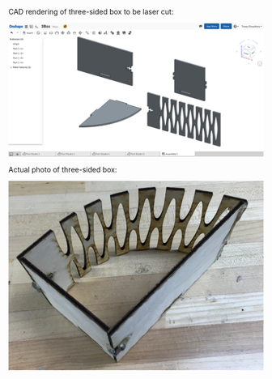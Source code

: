 CAD rendering of three-sided box to be laser cut:

![mycam](https://github.com/tanay-bits/tanayChoudhary_ME433_2016/blob/master/HW11/laserBox.png)

Actual photo of three-sided box:

![mycam1](https://github.com/tanay-bits/tanayChoudhary_ME433_2016/blob/master/HW11/box_pic.jpeg)